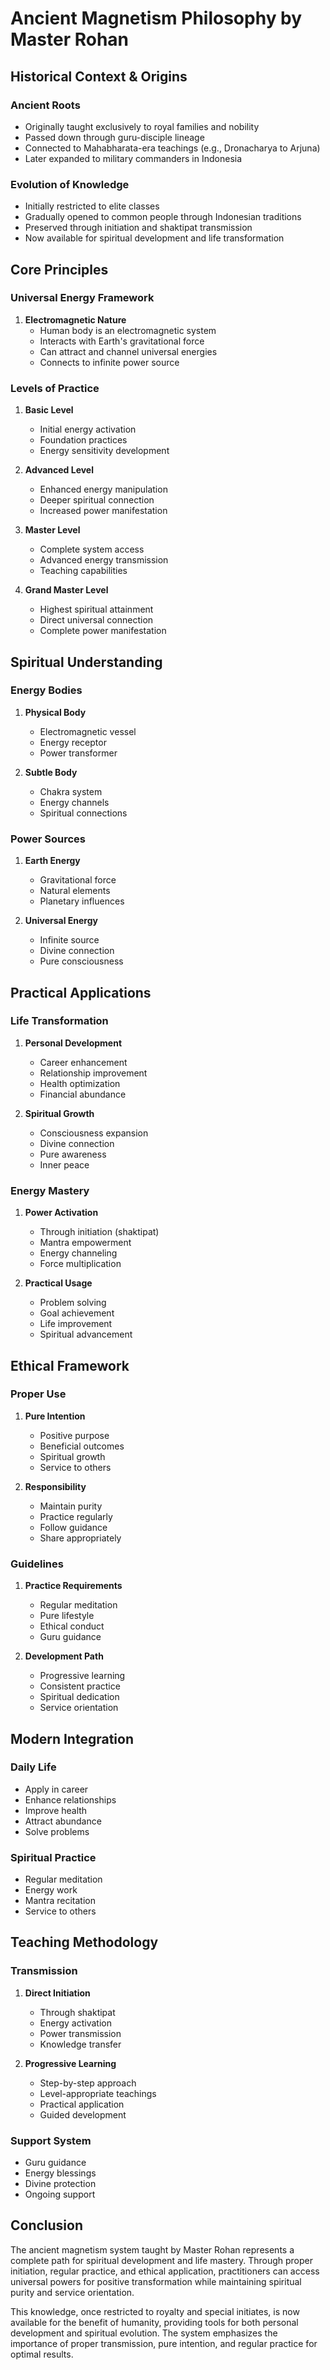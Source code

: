 # Ancient Magnetism Philosophy by Master Rohan

## Historical Context & Origins

### Ancient Roots
- Originally taught exclusively to royal families and nobility
- Passed down through guru-disciple lineage
- Connected to Mahabharata-era teachings (e.g., Dronacharya to Arjuna)
- Later expanded to military commanders in Indonesia

### Evolution of Knowledge
- Initially restricted to elite classes
- Gradually opened to common people through Indonesian traditions
- Preserved through initiation and shaktipat transmission
- Now available for spiritual development and life transformation

## Core Principles

### Universal Energy Framework
1. **Electromagnetic Nature**
   - Human body is an electromagnetic system
   - Interacts with Earth's gravitational force
   - Can attract and channel universal energies
   - Connects to infinite power source

### Levels of Practice
1. **Basic Level**
   - Initial energy activation
   - Foundation practices
   - Energy sensitivity development

2. **Advanced Level**
   - Enhanced energy manipulation
   - Deeper spiritual connection
   - Increased power manifestation

3. **Master Level**
   - Complete system access
   - Advanced energy transmission
   - Teaching capabilities

4. **Grand Master Level**
   - Highest spiritual attainment
   - Direct universal connection
   - Complete power manifestation

## Spiritual Understanding

### Energy Bodies
1. **Physical Body**
   - Electromagnetic vessel
   - Energy receptor
   - Power transformer

2. **Subtle Body**
   - Chakra system
   - Energy channels
   - Spiritual connections

### Power Sources
1. **Earth Energy**
   - Gravitational force
   - Natural elements
   - Planetary influences

2. **Universal Energy**
   - Infinite source
   - Divine connection
   - Pure consciousness

## Practical Applications

### Life Transformation
1. **Personal Development**
   - Career enhancement
   - Relationship improvement
   - Health optimization
   - Financial abundance

2. **Spiritual Growth**
   - Consciousness expansion
   - Divine connection
   - Pure awareness
   - Inner peace

### Energy Mastery
1. **Power Activation**
   - Through initiation (shaktipat)
   - Mantra empowerment
   - Energy channeling
   - Force multiplication

2. **Practical Usage**
   - Problem solving
   - Goal achievement
   - Life improvement
   - Spiritual advancement

## Ethical Framework

### Proper Use
1. **Pure Intention**
   - Positive purpose
   - Beneficial outcomes
   - Spiritual growth
   - Service to others

2. **Responsibility**
   - Maintain purity
   - Practice regularly
   - Follow guidance
   - Share appropriately

### Guidelines
1. **Practice Requirements**
   - Regular meditation
   - Pure lifestyle
   - Ethical conduct
   - Guru guidance

2. **Development Path**
   - Progressive learning
   - Consistent practice
   - Spiritual dedication
   - Service orientation

## Modern Integration

### Daily Life
- Apply in career
- Enhance relationships
- Improve health
- Attract abundance
- Solve problems

### Spiritual Practice
- Regular meditation
- Energy work
- Mantra recitation
- Service to others

## Teaching Methodology

### Transmission
1. **Direct Initiation**
   - Through shaktipat
   - Energy activation
   - Power transmission
   - Knowledge transfer

2. **Progressive Learning**
   - Step-by-step approach
   - Level-appropriate teachings
   - Practical application
   - Guided development

### Support System
- Guru guidance
- Energy blessings
- Divine protection
- Ongoing support

## Conclusion

The ancient magnetism system taught by Master Rohan represents a complete path for spiritual development and life mastery. Through proper initiation, regular practice, and ethical application, practitioners can access universal powers for positive transformation while maintaining spiritual purity and service orientation.

This knowledge, once restricted to royalty and special initiates, is now available for the benefit of humanity, providing tools for both personal development and spiritual evolution. The system emphasizes the importance of proper transmission, pure intention, and regular practice for optimal results.
